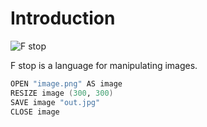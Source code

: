 # Introduction

![F stop](https://avatars.githubusercontent.com/u/85209342?s=200&v=4)

F stop is a language for manipulating images.

```fs
OPEN "image.png" AS image
RESIZE image (300, 300)
SAVE image "out.jpg"
CLOSE image
```
